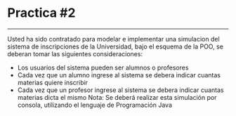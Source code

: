 # Practica #2 #
***
Usted ha sido contratado para modelar e implementar una simulacion del sistema de inscripciones de la Universidad, bajo el esquema de la POO, se deberan tomar las siguientes consideraciones:
* Los usuarios del sistema pueden ser alumnos o profesores
* Cada vez que un alumno ingrese al sistema se debera indicar cuantas materias quiere inscribir
* Cada vez que un profesor ingrese al sistema se debera indicar cuantas materias dicta el mismo
Nota: Se deberá realizar esta simulación por consola, utilizando el lenguaje de Programación Java